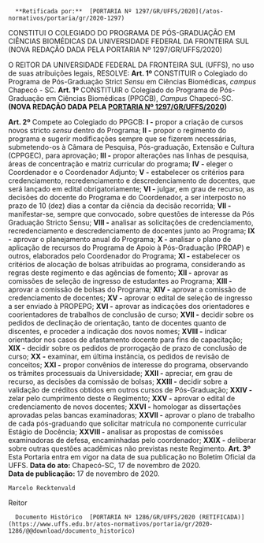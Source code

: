       **Retificada por:**  [PORTARIA Nº 1297/GR/UFFS/2020](/atos-normativos/portaria/gr/2020-1297) 

   CONSTITUI O COLEGIADO DO PROGRAMA DE PÓS-GRADUAÇÃO EM CIÊNCIAS BIOMÉDICAS DA UNIVERSIDADE FEDERAL DA FRONTEIRA SUL (NOVA REDAÇÃO DADA PELA PORTARIA Nº 1297/GR/UFFS/2020)  

 O REITOR DA UNIVERSIDADE FEDERAL DA FRONTEIRA SUL (UFFS), no uso de suas atribuições legais,   RESOLVE:   **Art. 1º**  CONSTITUIR o Colegiado do Programa de Pós-Graduação Strict *Sensu*  em Ciências Biomédicas, *campus*  Chapecó - SC.  **Art. 1º** CONSTITUIR o Colegiado do Programa de Pós-Graduação em Ciências Biomédicas (PPGCB), *Campus* Chapecó-SC. **(NOVA REDAÇÃO DADA PELA [PORTARIA Nº 1297/GR/UFFS/2020](https://www.uffs.edu.br/atos-normativos/portaria/gr/2020-1297))**

  **Art. 2º**  Compete ao Colegiado do PPGCB: **I -**  propor a criação de cursos novos stricto *sensu*  dentro do Programa; **II -**  propor o regimento do programa e sugerir modificações sempre que se fizerem necessárias, submetendo-os à Câmara de Pesquisa, Pós-graduação, Extensão e Cultura (CPPGEC), para aprovação; **III -**  propor alterações nas linhas de pesquisa, áreas de concentração e matriz curricular do programa; **IV -**  eleger o Coordenador e o Coordenador Adjunto; **V -**  estabelecer os critérios para credenciamento, recredenciamento e descredenciamento de docentes, que será lançado em edital obrigatoriamente; **VI -**  julgar, em grau de recurso, as decisões do docente do Programa e do Coordenador, a ser interposto no prazo de 10 (dez) dias a contar da ciência da decisão recorrida; **VII -**  manifestar-se, sempre que convocado, sobre questões de interesse da Pós Graduação Stricto Sensu; **VIII -**  analisar as solicitações de credenciamento, recredenciamento e descredenciamento de docentes junto ao Programa; **IX -**  aprovar o planejamento anual do Programa; **X -**  analisar o plano de aplicação de recursos do Programa de Apoio à Pós-Graduação (PROAP) e outros, elaborados pelo Coordenador do Programa; **XI -**  estabelecer os critérios de alocação de bolsas atribuídas ao programa, considerando as regras deste regimento e das agências de fomento; **XII -**  aprovar as comissões de seleção de ingresso de estudantes ao Programa; **XIII -**  aprovar a comissão de bolsas do Programa; **XIV -**  aprovar a comissão de credenciamento de docentes; **XV -**  aprovar o edital de seleção de ingresso a ser enviado à PROPEPG; **XVI -**  aprovar as indicações dos orientadores e coorientadores de trabalhos de conclusão de curso; **XVII -**  decidir sobre os pedidos de declinação de orientação, tanto de docentes quanto de discentes, e proceder a indicação dos novos nomes; **XVIII -**  indicar orientador nos casos de afastamento docente para fins de capacitação; **XIX -**  decidir sobre os pedidos de prorrogação de prazo de conclusão de curso; **XX -**  examinar, em última instância, os pedidos de revisão de conceitos; **XXI -**  propor convênios de interesse do programa, observando os trâmites processuais da Universidade; **XXII -**  apreciar, em grau de recurso, as decisões da comissão de bolsas; **XXIII -**  decidir sobre a validação de créditos obtidos em outros cursos de Pós-Graduação; **XXIV -**  zelar pelo cumprimento deste o Regimento; **XXV -**  aprovar o edital de credenciamento de novos docentes; **XXVI -**  homologar as dissertações aprovadas pelas bancas examinadoras; **XXVII -**  aprovar o plano de trabalho de cada pós-graduando que solicitar matrícula no componente curricular Estágio de Docência; **XXVIII -**  analisar as propostas de comissões examinadoras de defesa, encaminhadas pelo coordenador; **XXIX -**  deliberar sobre outras questões acadêmicas não previstas neste Regimento.   **Art. 3º**  Esta Portaria entra em vigor na data de sua publicação no Boletim Oficial da UFFS.        **Data do ato:** Chapecó-SC, 17 de novembro de 2020.   
 **Data de publicação:**  17 de novembro de 2020. 

    Marcelo Recktenvald   
 Reitor 

      Documento Histórico  [PORTARIA Nº 1286/GR/UFFS/2020 (RETIFICADA)](https://www.uffs.edu.br/atos-normativos/portaria/gr/2020-1286/@@download/documento_historico)     
      